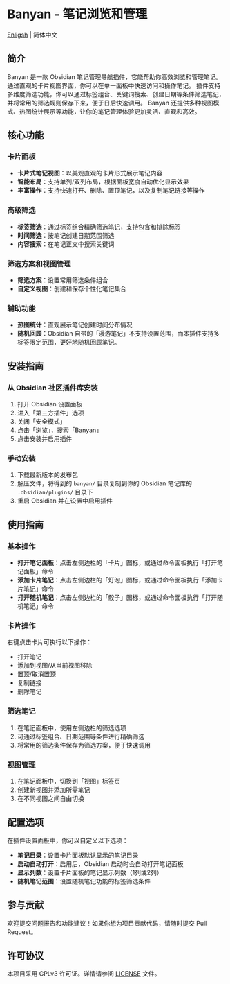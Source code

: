 # Banyan - 笔记浏览和管理

[Enligsh](./README.md) | 简体中文

## 简介

Banyan 是一款 Obsidian 笔记管理导航插件，它能帮助你高效浏览和管理笔记。
通过直观的卡片视图界面，你可以在单一面板中快速访问和操作笔记。
插件支持多维度筛选功能，你可以通过标签组合、关键词搜索、创建日期等条件筛选笔记，并将常用的筛选规则保存下来，便于日后快速调用。
Banyan 还提供多种视图模式、热图统计展示等功能，让你的笔记管理体验更加灵活、直观和高效。

## 核心功能

### 卡片面板

- **卡片式笔记视图**：以美观直观的卡片形式展示笔记内容
- **智能布局**：支持单列/双列布局，根据面板宽度自动优化显示效果
- **丰富操作**：支持快速打开、删除、置顶笔记，以及复制笔记链接等操作

### 高级筛选

- **标签筛选**：通过标签组合精确筛选笔记，支持包含和排除标签
- **时间筛选**：按笔记创建日期范围筛选
- **内容搜索**：在笔记正文中搜索关键词

### 筛选方案和视图管理

- **筛选方案**：设置常用筛选条件组合
- **自定义视图**：创建和保存个性化笔记集合

### 辅助功能

- **热图统计**：直观展示笔记创建时间分布情况
- **随机回顾**：Obsidian 自带的「漫游笔记」不支持设置范围，而本插件支持多标签限定范围，更好地随机回顾笔记。

## 安装指南

### 从 Obsidian 社区插件库安装

1. 打开 Obsidian 设置面板
2. 进入「第三方插件」选项
3. 关闭「安全模式」
4. 点击「浏览」，搜索「Banyan」
5. 点击安装并启用插件

### 手动安装

1. 下载最新版本的发布包
2. 解压文件，将得到的 `banyan/` 目录复制到你的 Obsidian 笔记库的 `.obsidian/plugins/` 目录下
3. 重启 Obsidian 并在设置中启用插件

## 使用指南

### 基本操作

- **打开笔记面板**：点击左侧边栏的「卡片」图标，或通过命令面板执行「打开笔记面板」命令
- **添加卡片笔记**：点击左侧边栏的「灯泡」图标，或通过命令面板执行「添加卡片笔记」命令
- **打开随机笔记**：点击左侧边栏的「骰子」图标，或通过命令面板执行「打开随机笔记」命令

### 卡片操作

右键点击卡片可执行以下操作：
- 打开笔记
- 添加到视图/从当前视图移除
- 置顶/取消置顶
- 复制链接
- 删除笔记

### 筛选笔记

1. 在笔记面板中，使用左侧边栏的筛选选项
2. 可通过标签组合、日期范围等条件进行精确筛选
3. 将常用的筛选条件保存为筛选方案，便于快速调用

### 视图管理

1. 在笔记面板中，切换到「视图」标签页
2. 创建新视图并添加所需笔记
3. 在不同视图之间自由切换

## 配置选项

在插件设置面板中，你可以自定义以下选项：

- **笔记目录**：设置卡片面板默认显示的笔记目录
- **启动自动打开**：启用后，Obsidian 启动时会自动打开笔记面板
- **显示列数**：设置卡片面板的笔记显示列数（1列或2列）
- **随机笔记范围**：设置随机笔记功能的标签筛选条件

## 参与贡献

欢迎提交问题报告和功能建议！如果你想为项目贡献代码，请随时提交 Pull Request。

## 许可协议

本项目采用 GPLv3 许可证。详情请参阅 [LICENSE](LICENSE) 文件。